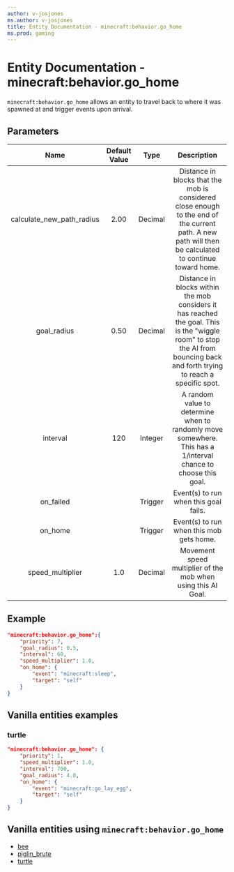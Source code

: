 ```yaml
---
author: v-josjones
ms.author: v-josjones
title: Entity Documentation - minecraft:behavior.go_home
ms.prod: gaming
---
```


# Entity Documentation - minecraft:behavior.go_home

`minecraft:behavior.go_home` allows an entity to travel back to where it was spawned at and trigger events upon arrival.

## Parameters

| Name| Default Value| Type| Description |
|:-----------:|:-----------:|:-----------:|:-----------:|
| calculate_new_path_radius| 2.00| Decimal| Distance in blocks that the mob is considered close enough to the end of the current path. A new path will then be calculated to continue toward home. |
| goal_radius| 0.50| Decimal| Distance in blocks within the mob considers it has reached the goal. This is the "wiggle room" to stop the AI from bouncing back and forth trying to reach a specific spot. |
| interval| 120| Integer| A random value to determine when to randomly move somewhere. This has a 1/interval chance to choose this goal. |
| on_failed| | Trigger| Event(s) to run when this goal fails. |
| on_home| | Trigger| Event(s) to run when this mob gets home. |
| speed_multiplier| 1.0| Decimal| Movement speed multiplier of the mob when using this AI Goal. |


## Example

```json
"minecraft:behavior.go_home":{
    "priority": 7,
    "goal_radius": 0.5,
    "interval": 60,
    "speed_multiplier": 1.0,
    "on_home": {
        "event": "minecraft:sleep",
        "target": "self"
    }
}
```

## Vanilla entities examples

### turtle

```json
"minecraft:behavior.go_home": {
    "priority": 1,
    "speed_multiplier": 1.0,
    "interval": 700,
    "goal_radius": 4.0,
    "on_home": {
        "event": "minecraft:go_lay_egg",
        "target": "self"
    }
}
```

## Vanilla entities using `minecraft:behavior.go_home`

- [bee](../../../../Source/VanillaBehaviorPack_Snippets/entities/bee.md)
- [piglin_brute](../../../../Source/VanillaBehaviorPack_Snippets/entities/piglin_brute.md)
- [turtle](../../../../Source/VanillaBehaviorPack_Snippets/entities/turtle.md)
